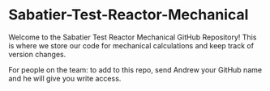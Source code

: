 # Sabatier-Test-Reactor-Mechanical

Welcome to the Sabatier Test Reactor Mechanical GitHub Repository! This is where we store our code for mechanical calculations and keep track of version changes.

For people on the team: to add to this repo, send Andrew your GitHub name and he will give you write access. 
